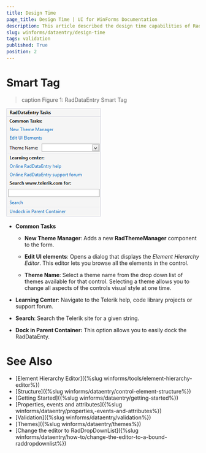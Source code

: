 ```yaml
---
title: Design Time
page_title: Design Time | UI for WinForms Documentation
description: This article described the design time capabilities of RadDataEntry.
slug: winforms/dataentry/design-time
tags: validation
published: True
position: 2
---
```


# Smart Tag

>caption Figure 1: RadDataEntry Smart Tag

![dataentry-design-time001](images/dataentry-design-time001.png)

* __Common Tasks__

    * __New Theme Manager__: Adds a new __RadThemeManager__ component to the form.

    * __Edit UI elements__: Opens a dialog that displays the *Element Hierarchy Editor*. This editor lets you browse all the elements in the control.

    * __Theme Name__: Select a theme name from the drop down list of themes available for that control. Selecting a theme allows you to change all aspects of the controls visual style at one time.

* __Learning Center__: Navigate to the Telerik help, code library projects or support forum.

* __Search__: Search the Telerik site for a given string.

* __Dock in Parent Container:__ This option allows you to easily dock the RadDataEnty. 

# See Also

* [Element Hierarchy Editor]({%slug winforms/tools/element-hierarchy-editor%})
* [Structure]({%slug  winforms/dataentry/control-element-structure%})
* [Getting Started]({%slug  winforms/dataentry/getting-started%})
* [Properties, events and attributes]({%slug  winforms/dataentry/properties,-events-and-attributes%})
* [Validation]({%slug winforms/dataentry/validation%})
* [Themes]({%slug winforms/dataentry/themes%})
* [Change the editor to RadDropDownList]({%slug  winforms/dataentry/how-to/change-the-editor-to-a-bound-raddropdownlist%})
